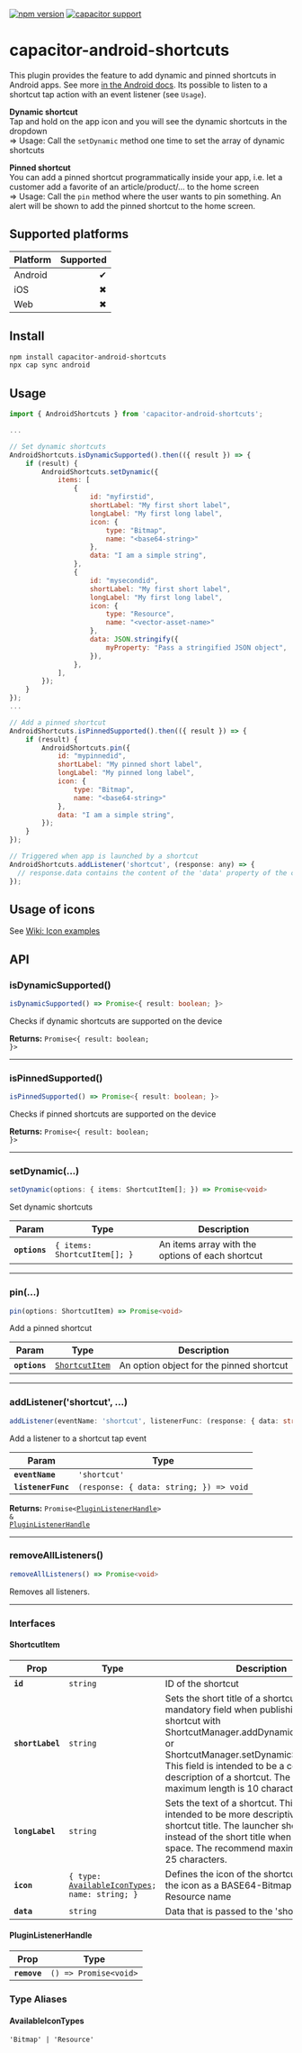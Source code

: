 [![npm version](https://badge.fury.io/js/capacitor-android-shortcuts.svg)](https://badge.fury.io/js/capacitor-android-shortcuts)
[![capacitor support](https://img.shields.io/badge/capacitor%20support-v6-brightgreen?logo=capacitor)](https://capacitorjs.com/)

# capacitor-android-shortcuts

This plugin provides the feature to add dynamic and pinned shortcuts in Android apps. See more [in the Android docs](https://developer.android.com/guide/topics/ui/shortcuts). Its possible to listen to a shortcut tap action with an event listener (see `Usage`).

**Dynamic shortcut**<br/>
Tap and hold on the app icon and you will see the dynamic shortcuts in the dropdown<br/>
=> Usage: Call the `setDynamic` method one time to set the array of dynamic shortcuts

**Pinned shortcut**<br/>
You can add a pinned shortcut programmatically inside your app, i.e. let a customer add a favorite of an article/product/... to the home screen<br/>
=> Usage: Call the `pin` method where the user wants to pin something. An alert will be shown to add the pinned shortcut to the home screen.

## Supported platforms

| Platform | Supported |
| -------- | --------: |
| Android  |         ✔ |
| iOS      |         ✖ |
| Web      |         ✖ |

## Install

```bash
npm install capacitor-android-shortcuts
npx cap sync android
```

## Usage

```javascript
import { AndroidShortcuts } from 'capacitor-android-shortcuts';

...

// Set dynamic shortcuts
AndroidShortcuts.isDynamicSupported().then(({ result }) => {
    if (result) {
        AndroidShortcuts.setDynamic({
            items: [
                {
                    id: "myfirstid",
                    shortLabel: "My first short label",
                    longLabel: "My first long label",
                    icon: {
                        type: "Bitmap",
                        name: "<base64-string>"
                    },
                    data: "I am a simple string",
                },
                {
                    id: "mysecondid",
                    shortLabel: "My first short label",
                    longLabel: "My first long label",
                    icon: {
                        type: "Resource",
                        name: "<vector-asset-name>"
                    },
                    data: JSON.stringify({
                        myProperty: "Pass a stringified JSON object",
                    }),
                },
            ],
        });
    }
});
...

// Add a pinned shortcut
AndroidShortcuts.isPinnedSupported().then(({ result }) => {
    if (result) {
        AndroidShortcuts.pin({
            id: "mypinnedid",
            shortLabel: "My pinned short label",
            longLabel: "My pinned long label",
            icon: {
                type: "Bitmap",
                name: "<base64-string>"
            },
            data: "I am a simple string",
        });
    }
});

// Triggered when app is launched by a shortcut
AndroidShortcuts.addListener('shortcut', (response: any) => {
  // response.data contains the content of the 'data' property of the created shortcut
});
```

## Usage of icons

See [Wiki: Icon examples](https://github.com/NePheus/capacitor-android-shortcuts/wiki/Icon-examples)

## API

<docgen-index>

<docgen-api>
<!--Update the source file JSDoc comments and rerun docgen to update the docs below-->

### isDynamicSupported()

```typescript
isDynamicSupported() => Promise<{ result: boolean; }>
```

Checks if dynamic shortcuts are supported on the device

**Returns:** <code>Promise&lt;{ result: boolean; }&gt;</code>

--------------------


### isPinnedSupported()

```typescript
isPinnedSupported() => Promise<{ result: boolean; }>
```

Checks if pinned shortcuts are supported on the device

**Returns:** <code>Promise&lt;{ result: boolean; }&gt;</code>

--------------------


### setDynamic(...)

```typescript
setDynamic(options: { items: ShortcutItem[]; }) => Promise<void>
```

Set dynamic shortcuts

| Param         | Type                                    | Description                                      |
| ------------- | --------------------------------------- | ------------------------------------------------ |
| **`options`** | <code>{ items: ShortcutItem[]; }</code> | An items array with the options of each shortcut |

--------------------


### pin(...)

```typescript
pin(options: ShortcutItem) => Promise<void>
```

Add a pinned shortcut

| Param         | Type                                                  | Description                              |
| ------------- | ----------------------------------------------------- | ---------------------------------------- |
| **`options`** | <code><a href="#shortcutitem">ShortcutItem</a></code> | An option object for the pinned shortcut |

--------------------


### addListener('shortcut', ...)

```typescript
addListener(eventName: 'shortcut', listenerFunc: (response: { data: string; }) => void) => Promise<PluginListenerHandle> & PluginListenerHandle
```

Add a listener to a shortcut tap event

| Param              | Type                                                  |
| ------------------ | ----------------------------------------------------- |
| **`eventName`**    | <code>'shortcut'</code>                               |
| **`listenerFunc`** | <code>(response: { data: string; }) =&gt; void</code> |

**Returns:** <code>Promise&lt;<a href="#pluginlistenerhandle">PluginListenerHandle</a>&gt; & <a href="#pluginlistenerhandle">PluginListenerHandle</a></code>

--------------------


### removeAllListeners()

```typescript
removeAllListeners() => Promise<void>
```

Removes all listeners.

--------------------


### Interfaces


#### ShortcutItem

| Prop             | Type                                                                                       | Description                                                                                                                                                                                                                                                                                                  |
| ---------------- | ------------------------------------------------------------------------------------------ | ------------------------------------------------------------------------------------------------------------------------------------------------------------------------------------------------------------------------------------------------------------------------------------------------------------ |
| **`id`**         | <code>string</code>                                                                        | ID of the shortcut                                                                                                                                                                                                                                                                                           |
| **`shortLabel`** | <code>string</code>                                                                        | Sets the short title of a shortcut. This is a mandatory field when publishing a new shortcut with ShortcutManager.addDynamicShortcuts(List) or ShortcutManager.setDynamicShortcuts(List). This field is intended to be a concise description of a shortcut. The recommended maximum length is 10 characters. |
| **`longLabel`**  | <code>string</code>                                                                        | Sets the text of a shortcut. This field is intended to be more descriptive than the shortcut title. The launcher shows this instead of the short title when it has enough space. The recommend maximum length is 25 characters.                                                                              |
| **`icon`**       | <code>{ type: <a href="#availableicontypes">AvailableIconTypes</a>; name: string; }</code> | Defines the icon of the shortcut. You can set the icon as a BASE64-Bitmap or as a Resource name                                                                                                                                                                                                              |
| **`data`**       | <code>string</code>                                                                        | Data that is passed to the 'shortcut' event                                                                                                                                                                                                                                                                  |


#### PluginListenerHandle

| Prop         | Type                                      |
| ------------ | ----------------------------------------- |
| **`remove`** | <code>() =&gt; Promise&lt;void&gt;</code> |


### Type Aliases


#### AvailableIconTypes

<code>'Bitmap' | 'Resource'</code>

</docgen-api>

